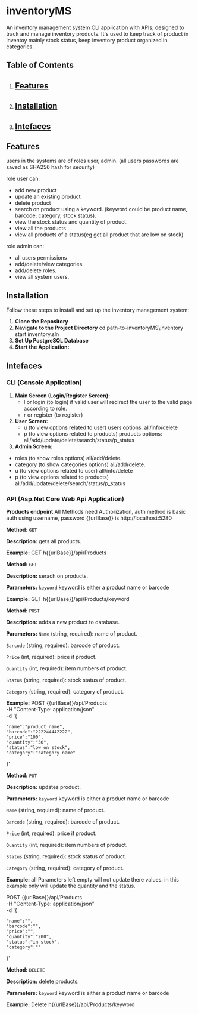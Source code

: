 # inventoryMS
An inventory management system CLI application with APIs, designed to track and manage inventory products. It's used to keep track of product in inventoy mainly stock status, keep inventory product organized in categories.

## Table of Contents

1. [Features](#features)
   ---
2. [Installation](#installation)
   ---
3. [Intefaces](#intefaces)
   ---

## Features
users in the systems are of roles user, admin.
(all users passwords are saved as SHA256 hash for security)

role user can:
- add new product 
- update an existing product 
- delete product 
- search on product using a keyword. (keyword could be product name, barcode, category, stock status).
- view the stock status and quantity of product.
- view all the products
- view all products of a status(eg get all product that are low on stock)

role admin can:
- all users permissions 
- add/delete/view categories.
- add/delete roles.
- view all system users.


## Installation

Follow these steps to install and set up the inventory management system:
1. **Clone the Repository**
2. **Navigate to the Project Directory**
   cd path-to-inventoryMS\inventory
   start inventory.sln
4. **Set Up PostgreSQL Database**
5. **Start the Application:**


## Intefaces
### CLI (Console Application)
1. **Main Screen (Login/Register Screen):**
   - l or login  (to login)
     if valid user will redirect the user to the valid page according to role.
   - r or register (to register)
3. **User Screen:**
   - u (to view options related to user) users options: all/info/delete
   - p (to view options related to products) products options: all/add/update/delete/search/status/p_status
5.  **Admin Screen:**
   - roles (to show roles options) all/add/delete.
   - category (to show categories options) all/add/delete.
   - u (to view options related to user) all/info/delete
   - p (to view options related to products) all/add/update/delete/search/status/p_status
   
### API (Asp.Net Core Web Api Application)
**Products endpoint**
All Methods need Authorization, auth method is basic auth using username, password
{{urlBase}} is http://localhost:5280

<!-- ............................................ -->
**Method:** `GET`
<!-- ............................................ -->
**Description:**
gets all products.
<!-- ............................................ -->
**Example:**
GET h{{urlBase}}/api/Products

<!-- ............................................ -->
**Method:** `GET`
<!-- ............................................ -->
**Description:**
serach on products.
<!-- ............................................ -->
**Parameters:**
`keyword` keyword is either a product name or barcode 
<!-- ............................................ -->
**Example:**
GET h{{urlBase}}/api/Products/keyword

<!-- ............................................ -->
**Method:** `POST`
<!-- ............................................ -->
**Description:**
adds a new product to database.
<!-- ............................................ -->
**Parameters:**
`Name` (string, required): name of product.

`Barcode` (string, required): barcode of product.

`Price` (int, required): price if product.

`Quantity` (int, required): item numbers of product.

`Status` (string, required): stock status of product.

`Category` (string, required): category of product.
<!-- ............................................ -->
**Example:**
POST {{urlBase}}/api/Products \
  -H "Content-Type: application/json" \
  -d '{
  
    "name":"product_name",
    "barcode":"222244442222",
    "price":"100",
    "quantity":"30",
    "status":"low on stock",
    "category":"category name"
}'

<!-- ............................................ -->
**Method:** `PUT`
<!-- ............................................ -->
**Description:**
updates product.
<!-- ............................................ -->
**Parameters:**
`keyword` keyword is either a product name or barcode 

`Name` (string, required): name of product.

`Barcode` (string, required): barcode of product.

`Price` (int, required): price if product.

`Quantity` (int, required): item numbers of product.

`Status` (string, required): stock status of product.

`Category` (string, required): category of product.
<!-- ............................................ -->
**Example:**
all Parameters left empty will not update there values.
in this example only will update the quantity and the status.

POST {{urlBase}}/api/Products \
  -H "Content-Type: application/json" \
  -d '{
  
    "name":"",
    "barcode":"",
    "price":"",
    "quantity":"200",
    "status":"in stock",
    "category":""
}'
<!-- ............................................ -->
**Method:** `DELETE`
<!-- ............................................ -->
**Description:**
delete products.
<!-- ............................................ -->
**Parameters:**
`keyword` keyword is either a product name or barcode 
<!-- ............................................ -->
**Example:**
Delete h{{urlBase}}/api/Products/keyword
